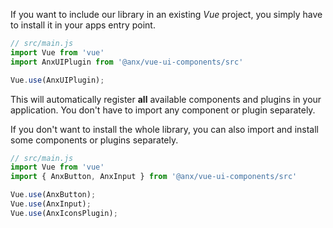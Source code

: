 If you want to include our library in an existing *Vue* project, you simply have to install it in your apps entry point.

```javascript
// src/main.js
import Vue from 'vue'
import AnxUIPlugin from '@anx/vue-ui-components/src'

Vue.use(AnxUIPlugin);
```

This will automatically register **all** available components and plugins in your application. You don't have to import any component or plugin separately.  

If you don't want to install the whole library, you can also import and install some components or plugins separately.

```javascript
// src/main.js
import Vue from 'vue'
import { AnxButton, AnxInput } from '@anx/vue-ui-components/src'

Vue.use(AnxButton);
Vue.use(AnxInput);
Vue.use(AnxIconsPlugin);
```